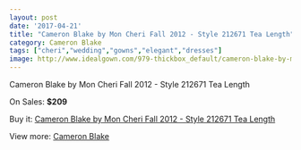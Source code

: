 ```yaml
---
layout: post
date: '2017-04-21'
title: "Cameron Blake by Mon Cheri Fall 2012 - Style 212671 Tea Length"
category: Cameron Blake
tags: ["cheri","wedding","gowns","elegant","dresses"]
image: http://www.idealgown.com/979-thickbox_default/cameron-blake-by-mon-cheri-fall-2012-style-212671-tea-length.jpg
---
```

Cameron Blake by Mon Cheri Fall 2012 - Style 212671 Tea Length

On Sales: **$209**
<a href="https://www.idealgown.com/en/cameron-blake/441-cameron-blake-by-mon-cheri-fall-2012-style-212671-tea-length.html"><amp-img layout="responsive" width="600" height="600" src="//www.idealgown.com/979-thickbox_default/cameron-blake-by-mon-cheri-fall-2012-style-212671-tea-length.jpg" alt="Cameron Blake by Mon Cheri Fall 2012 - Style 212671 Tea Length 0" /></a>
<a href="https://www.idealgown.com/en/cameron-blake/441-cameron-blake-by-mon-cheri-fall-2012-style-212671-tea-length.html"><amp-img layout="responsive" width="600" height="600" src="//www.idealgown.com/980-thickbox_default/cameron-blake-by-mon-cheri-fall-2012-style-212671-tea-length.jpg" alt="Cameron Blake by Mon Cheri Fall 2012 - Style 212671 Tea Length 1" /></a>

Buy it: [Cameron Blake by Mon Cheri Fall 2012 - Style 212671 Tea Length](https://www.idealgown.com/en/cameron-blake/441-cameron-blake-by-mon-cheri-fall-2012-style-212671-tea-length.html "Cameron Blake by Mon Cheri Fall 2012 - Style 212671 Tea Length")

View more: [Cameron Blake](https://www.idealgown.com/en/7-cameron-blake "Cameron Blake")
